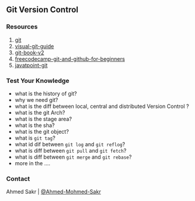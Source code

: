 ## Git Version Control
### Resources
1. [git](https://www.git-scm.com/)
2. [visual-git-guide](https://marklodato.github.io/visual-git-guide/index-en.html)
3. [git-book-v2](https://git-scm.com/book/en/v2)
4. [freecodecamp-git-and-github-for-beginners](https://www.freecodecamp.org/news/git-and-github-for-beginners/)
5. [javatpoint-git](https://www.javatpoint.com/git)

### Test Your Knowledge
- what is the history of git?
- why we need git?
- what is the diff between local, central and distributed Version Control ?
- what is the git Arch?
- what is the stage area?
- what is the sha?
- what is the git object?
- what is `git tag`?
- what id dif between `git log` and `git reflog`?
- what is diff between `git pull` and `git fetch`?
- what is diff between `git merge` and `git rebase`?
- more in the  ....

### Contact
Ahmed Sakr | [@Ahmed-Mohmed-Sakr](https://github.com/Ahmed-Mohmed-Sakr)
